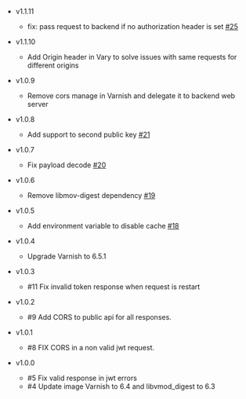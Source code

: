 * v1.1.11
	* fix: pass request to backend if no authorization header is set [#25](https://github.com/opositatest/varnish-jwt/pull/25)

* v1.1.10
	* Add Origin header in Vary to solve issues with same requests for different origins

* v1.0.9
	* Remove cors manage in Varnish and delegate it to backend web server

* v1.0.8
	* Add support to second public key [#21](https://github.com/opositatest/varnish-jwt/pull/21)

* v1.0.7
	* Fix payload decode [#20](https://github.com/opositatest/varnish-jwt/pull/20)

* v1.0.6
	* Remove libmov-digest dependency [#19](https://github.com/opositatest/varnish-jwt/pull/19)

* v1.0.5
	* Add environment variable to disable cache [#18](https://github.com/opositatest/varnish-jwt/pull/18)

* v1.0.4
	* Upgrade Varnish to 6.5.1

* v1.0.3
	* #11 Fix invalid token response when request is restart

* v1.0.2
	* #9 Add CORS to public api for all responses.	

* v1.0.1
	* #8 FIX CORS in a non valid jwt request.	

* v1.0.0
	* #5 Fix valid response in jwt errors
	* #4 Update image Varnish to 6.4 and libvmod_digest to 6.3
